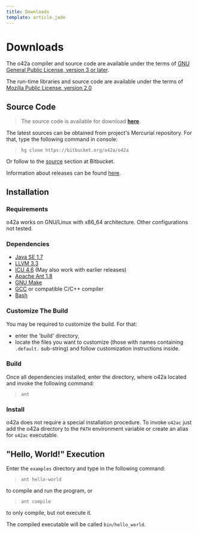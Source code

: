 ```yaml
---
title: Downloads
template: article.jade
---
```


Downloads
==========

The o42a compiler and source code are available under the terms of 
[GNU General Public License, version 3 or later][GPL].

The run-time libraries and source code are available under the terms of
[Mozilla Public License, version 2.0][MPL]

[GPL]: http://gnu.org/licenses/gpl-3.0.html
[MPL]: http://www.mozilla.org/MPL/2.0


Source Code
-----------

> The source code is available for download
> **[here](http://bitbucket.org/o42a/o42a/downloads)**.

The latest sources can be obtained from project's Mercurial repository.
For that, type the following command in console:

> `hg clone https://bitbucket.org/o42a/o42a`

Or follow to the [source](http://bitbucket.org/o42a/o42a/src) section
at Bitbucket.

Information about releases can be found [here](/releases/index.html).


Installation
------------

### Requirements ###

o42a works on GNU/Linux with x86_64 architecture.
Other configurations not tested.


### Dependencies ###

* [Java SE 1.7](http://www.oracle.com/technetwork/java/index.html)
* [LLVM 3.3](http://llvm.org)
* [ICU 4.6](http://icu-project.org) (May also work with earlier releases)
* [Apache Ant 1.8](http://ant.apache.org/)
* [GNU Make](http://gnu.org/software/make/)
* [GCC](http://gnu.org/software/gcc/) or compatible C/C++ compiler
* [Bash](http://gnu.org/software/bash/)


### Customize The Build ###

You may be required to customize the build. For that:

* enter the 'build' directory,
* locate the files you want to customize (those with names containing
  `.default.` sub-string) and follow customization instructions inside.


### Build ###

Once all dependencies installed, enter the directory, where o42a located
and invoke the following command:

> `ant`


### Install ###

o42a does not require a special installation procedure. To invoke `o42ac`
just add the o42a directory to the `PATH` environment variable or create
an alias for `o42ac` executable.


"Hello, World!" Execution
--------------------------

Enter the `examples` directory and type in the following command:

> `ant hello-world`

to compile and run the program, or

> `ant compile`

to only compile, but not execute it.

The compiled executable will be called `bin/hello_world`.
